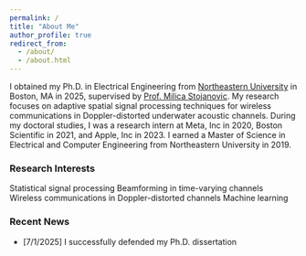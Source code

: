 ```yaml
---
permalink: /
title: "About Me"
author_profile: true
redirect_from: 
  - /about/
  - /about.html
---
```


I obtained my Ph.D. in Electrical Engineering from [Northeastern University](https://www.northeastern.edu/) in Boston, MA in 2025, supervised by [Prof. Milica Stojanovic](https://millitsa.coe.neu.edu/). My research focuses on adaptive spatial signal processing techniques for wireless communications in Doppler-distorted underwater acoustic channels. During my doctoral studies, I was a research intern at Meta, Inc in 2020, Boston Scientific in 2021, and Apple, Inc in 2023. I earned a Master of Science in Electrical and Computer Engineering from Northeastern University in 2019.

### Research Interests
Statistical signal processing
Beamforming in time-varying channels
Wireless communications in Doppler-distorted channels
Machine learning

### Recent News

- [7/1/2025] I successfully defended my Ph.D. dissertation